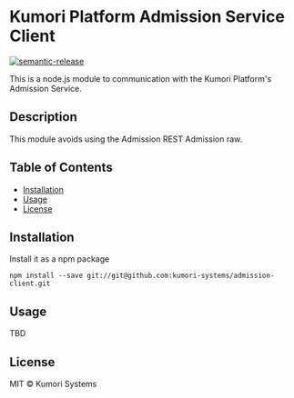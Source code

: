 # Kumori Platform Admission Service Client

[![semantic-release](https://img.shields.io/badge/%20%20%F0%9F%93%A6%F0%9F%9A%80-semantic--release-e10079.svg)](https://github.com/semantic-release/semantic-release)

This is a node.js module to communication with the Kumori Platform's Admission Service.

## Description

This module avoids using the Admission REST Admission raw.

## Table of Contents

* [Installation](#installation)
* [Usage](#usage)
* [License](#commands)

## Installation

Install it as a npm package

    npm install --save git://git@github.com:kumori-systems/admission-client.git

## Usage

TBD

## License

MIT © Kumori Systems
